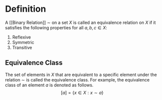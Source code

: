 # Definition
A [[Binary Relation]] $\sim$ on a set $X$ is called an equivalence relation on $X$ if it satisfies the following properties for all $a, b, c \in X$:

1.  Reflexive
2.  Symmetric
3.  Transitive

## Equivalence Class

The set of elements in $X$ that are equivalent to a specific element under the relation $\sim$ is called the equivalence class. For example, the equivalence class of an element $a$ is denoted as follows.
$$[a] = \{x\in X: x \sim a\}$$
